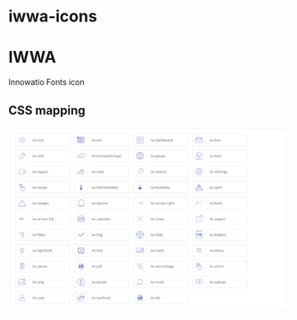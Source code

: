 # iwwa-icons


<html lang="en">
  <body>
    <div class="container">
      <h1>IWWA</h1>
      <p class="medium">Innowatio Fonts icon</p>
      <h2>CSS mapping</h2>
      <div class="img-responsive"><img src="/font_icon_CSSmapping.png" alt="font icons IWWA"></div>
    </div>
  </body>
</html>
